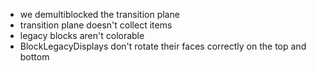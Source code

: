 - we demultiblocked the transition plane
- transition plane doesn't collect items
- legacy blocks aren't colorable
- BlockLegacyDisplays don't rotate their faces correctly on the top and bottom
